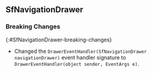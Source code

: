 ## SfNavigationDrawer

### Breaking Changes
{:#SfNavigationDrawer-breaking-changes} 

* Changed the `DrawerEventHandler(SfNavigationDrawer navigationDrawer)` event handler signature to  `DrawerEventHandler(object sender, EventArgs e)`.
